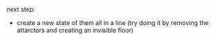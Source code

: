 next step:
- create a new state of them all in a line (try doing it by removing the attarctors and creating an invisible floor)
